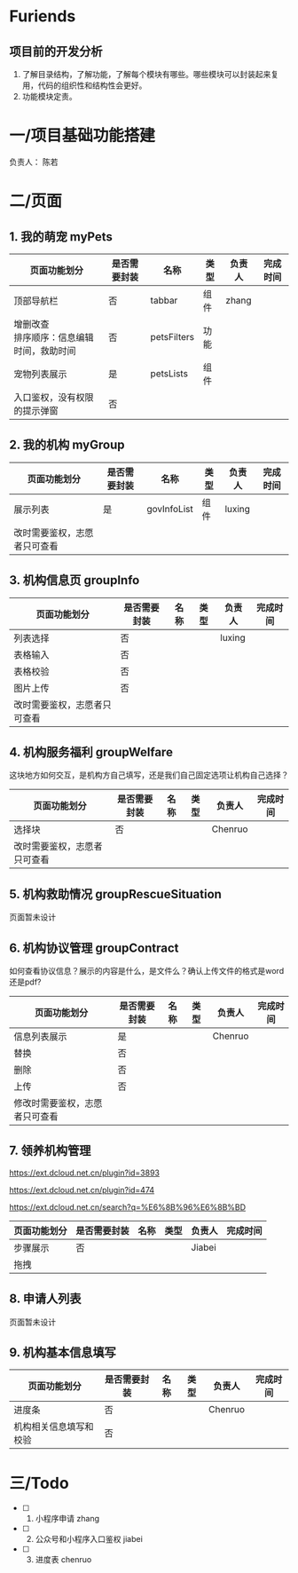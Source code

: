 # Furiends

## 项目前的开发分析
1. 了解目录结构，了解功能，了解每个模块有哪些。哪些模块可以封装起来复用，代码的组织性和结构性会更好。
2. 功能模块定责。

# 一/项目基础功能搭建

负责人： 陈若


# 二/页面

## 1. 我的萌宠 myPets

| 页面功能划分                                   | 是否需要封装 | 名称        | 类型 | 负责人 | 完成时间 |
| ---------------------------------------------- | ------------ | ----------- | ---- | ------ |------|
| 顶部导航栏                                     | 否           | tabbar      | 组件 | zhang  |      |
| 增删改查<br />排序顺序：信息编辑时间，救助时间 | 否           | petsFilters | 功能 |        |      |
| 宠物列表展示                                   | 是           | petsLists   | 组件 |        |      |
| 入口鉴权，没有权限的提示弹窗                   | 否           |             |      |        |      |

## 2. 我的机构 myGroup

| 页面功能划分                 | 是否需要封装 | 名称        | 类型 | 负责人 | 完成时间 |
| ---------------------------- | ------------ | ----------- | ---- | ------ | ---- |
| 展示列表                     | 是           | govInfoList | 组件 | luxing |      |
| 改时需要鉴权，志愿者只可查看 |              |             |      |        |      |

## 3. 机构信息页 groupInfo

| 页面功能划分                 | 是否需要封装 | 名称 | 类型 | 负责人 | 完成时间 |
| ---------------------------- | ------------ | ---- | ---- | ------ | ---- |
| 列表选择                     | 否           |      |      | luxing |      |
| 表格输入                     | 否           |      |      |        |      |
| 表格校验                     | 否           |      |      |        |      |
| 图片上传                     | 否           |      |      |        |      |
| 改时需要鉴权，志愿者只可查看 |              |      |      |        |      |

## 4. 机构服务福利 groupWelfare

这块地方如何交互，是机构方自己填写，还是我们自己固定选项让机构自己选择？

| 页面功能划分                 | 是否需要封装 | 名称 | 类型 | 负责人  | 完成时间 |
| ---------------------------- | ------------ | ---- | ---- | ------- | ---- |
| 选择块                       | 否           |      |      | Chenruo |      |
| 改时需要鉴权，志愿者只可查看 |              |      |      |         |      |

## 5. 机构救助情况 groupRescueSituation

页面暂未设计

## 6. 机构协议管理 groupContract

如何查看协议信息？展示的内容是什么，是文件么？确认上传文件的格式是word还是pdf?

| 页面功能划分                   | 是否需要封装 | 名称 | 类型 | 负责人  | 完成时间 |
| ------------------------------ | ------------ | ---- | ---- | ------- | ---- |
| 信息列表展示                   | 是           |      |      | Chenruo |      |
| 替换                           | 否           |      |      |         |      |
| 删除                           | 否           |      |      |         |      |
| 上传                           | 否           |      |      |         |      |
| 修改时需要鉴权，志愿者只可查看 |              |      |      |         |      |

## 7. 领养机构管理

https://ext.dcloud.net.cn/plugin?id=3893

https://ext.dcloud.net.cn/plugin?id=474

https://ext.dcloud.net.cn/search?q=%E6%8B%96%E6%8B%BD

| 页面功能划分 | 是否需要封装 | 名称 | 类型 | 负责人 | 完成时间 |
| ------------ | ------------ | ---- | ---- | ------ | ---- |
| 步骤展示     | 否           |      |      | Jiabei |      |
| 拖拽         |              |      |      |        |      |

## 8. 申请人列表

页面暂未设计

## 9. 机构基本信息填写

| 页面功能划分           | 是否需要封装 | 名称 | 类型 | 负责人  | 完成时间 |
| ---------------------- | ------------ | ---- | ---- | ------- | ---- |
| 进度条                 | 否           |      |      | Chenruo |      |
| 机构相关信息填写和校验 | 否           |      |      |         |      |

# 三/Todo

- [ ] 1.  小程序申请 zhang
- [ ] 2. 公众号和小程序入口鉴权 jiabei
- [ ] 3. 进度表 chenruo